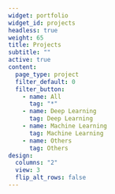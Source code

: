 ```yaml
---
widget: portfolio
widget_id: projects
headless: true
weight: 65
title: Projects
subtitle: ""
active: true
content:
  page_type: project
  filter_default: 0
  filter_button:
    - name: All
      tag: "*"
    - name: Deep Learning
      tag: Deep Learning
    - name: Machine Learning
      tag: Machine Learning
    - name: Others
      tag: Others
design:
  columns: "2"
  view: 3
  flip_alt_rows: false
---
```


